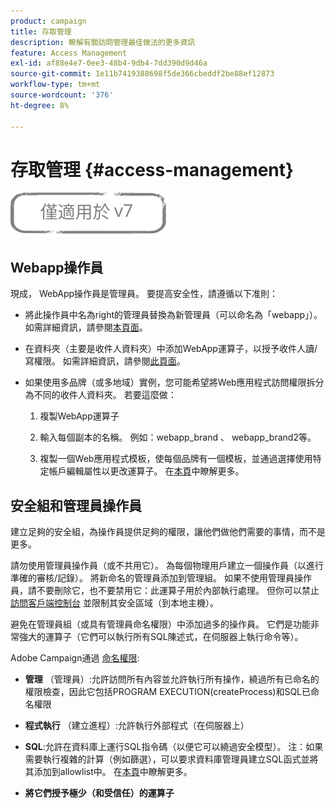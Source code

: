 ```yaml
---
product: campaign
title: 存取管理
description: 瞭解有關訪問管理最佳做法的更多資訊
feature: Access Management
exl-id: af88e4e7-0ee3-48b4-9db4-7dd390d9d46a
source-git-commit: 1e11b7419388698f5de366cbeddf2be88ef12873
workflow-type: tm+mt
source-wordcount: '376'
ht-degree: 8%

---
```


# 存取管理 {#access-management}

![](../../assets/v7-only.svg)

## Webapp操作員

現成， WebApp操作員是管理員。 要提高安全性，請遵循以下准則：

* 將此操作員中名為right的管理員替換為新管理員（可以命名為「webapp」）。 如需詳細資訊，請參閱[本頁面](../../platform/using/access-management.md)。

* 在資料夾（主要是收件人資料夾）中添加WebApp運算子，以授予收件人讀/寫權限。 如需詳細資訊，請參閱[此頁面](../../platform/using/access-management.md)。

* 如果使用多品牌（或多地域）實例，您可能希望將Web應用程式訪問權限拆分為不同的收件人資料夾。 若要這麼做：

   1. 複製WebApp運算子

   1. 輸入每個副本的名稱。 例如：webapp_brand 、 webapp_brand2等。

   1. 複製一個Web應用程式模板，使每個品牌有一個模板，並通過選擇使用特定帳戶編輯屬性以更改運算子。  在[本頁](../../web/using/defining-web-forms-properties.md)中瞭解更多。

## 安全組和管理員操作員

建立足夠的安全組，為操作員提供足夠的權限，讓他們做他們需要的事情，而不是更多。

請勿使用管理員操作員（或不共用它）。 為每個物理用戶建立一個操作員（以進行準確的審核/記錄）。 將新命名的管理員添加到管理組。 如果不使用管理員操作員，請不要刪除它，也不要禁用它：此運算子用於內部執行處理。 但你可以禁止 [訪問客戶端控制台](../../platform/using/access-management.md) 並限制其安全區域（到本地主機）。

避免在管理員組（或具有管理員命名權限）中添加過多的操作員。 它們是功能非常強大的運算子（它們可以執行所有SQL陳述式，在伺服器上執行命令等）。

Adobe Campaign通過 [命名權限](../../platform/using/access-management.md#named-rights):

* **管理** （管理員）:允許訪問所有內容並允許執行所有操作，繞過所有已命名的權限檢查，因此它包括PROGRAM EXECUTION(createProcess)和SQL已命名權限

* **程式執行** （建立進程）:允許執行外部程式（在伺服器上）

* **SQL**:允許在資料庫上運行SQL指令碼（以便它可以繞過安全模型）。 注：如果需要執行複雜的計算（例如篩選），可以要求資料庫管理員建立SQL函式並將其添加到allowlist中。 在[本頁](../../installation/using/scripting-coding-guidelines.md)中瞭解更多。

* **將它們授予極少（和受信任）的運算子**
